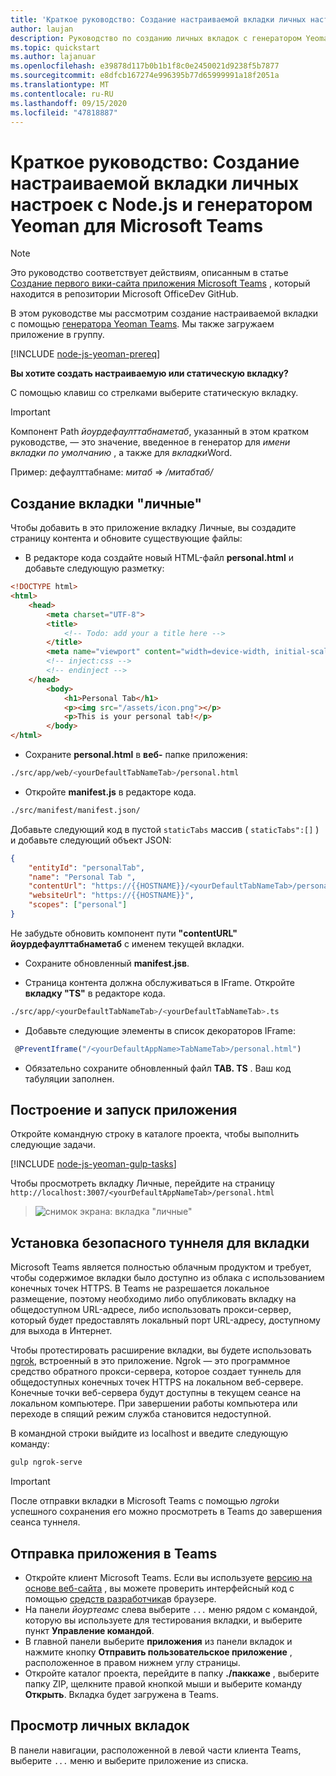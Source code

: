 ```yaml
---
title: 'Краткое руководство: Создание настраиваемой вкладки личных настроек с Node.js и генератором Yeoman для Microsoft Teams'
author: laujan
description: Руководство по созданию личных вкладок с генератором Yeoman для Microsoft Teams.
ms.topic: quickstart
ms.author: lajanuar
ms.openlocfilehash: e39878d117b0b1b1f8c0e2450021d9238f5b7877
ms.sourcegitcommit: e8dfcb167274e996395b77d65999991a18f2051a
ms.translationtype: MT
ms.contentlocale: ru-RU
ms.lasthandoff: 09/15/2020
ms.locfileid: "47818887"
---
```

# <a name="quickstart-create-a-custom-personal-tab-with-nodejs-and-the-yeoman-generator-for-microsoft-teams"></a>Краткое руководство: Создание настраиваемой вкладки личных настроек с Node.js и генератором Yeoman для Microsoft Teams

>[!NOTE]
>Это руководство соответствует действиям, описанным в статье [Создание первого вики-сайта приложения Microsoft Teams](https://github.com/OfficeDev/generator-teams/wiki/Build-Your-First-Microsoft-Teams-App) , который находится в репозитории Microsoft OfficeDev GitHub.

В этом руководстве мы рассмотрим создание настраиваемой вкладки с помощью [генератора Yeoman Teams](https://github.com/OfficeDev/generator-teams/wiki/Build-Your-First-Microsoft-Teams-App). Мы также загружаем приложение в группу.

[!INCLUDE [node-js-yeoman-prereq](~/includes/tabs/node-js-yeoman-prereq.md)]

**Вы хотите создать настраиваемую или статическую вкладку?**

С помощью клавиш со стрелками выберите статическую вкладку.

>[!IMPORTANT]
>Компонент Path *йоурдефаулттабнаметаб*, указанный в этом кратком руководстве, — это значение, введенное в генератор для *имени вкладки по умолчанию* , а также для *вкладки*Word.
>
>Пример: дефаулттабнаме: *митаб*  =>  */митабтаб/*

## <a name="create-your-personal-tab"></a>Создание вкладки "личные"

Чтобы добавить в это приложение вкладку Личные, вы создадите страницу контента и обновите существующие файлы:

- В редакторе кода создайте новый HTML-файл **personal.html** и добавьте следующую разметку:

```html
<!DOCTYPE html>
<html>
    <head>
        <meta charset="UTF-8">
        <title>
            <!-- Todo: add your a title here -->
        </title>
        <meta name="viewport" content="width=device-width, initial-scale=1.0">
        <!-- inject:css -->
        <!-- endinject -->
    </head>
        <body>
            <h1>Personal Tab</h1>
            <p><img src="/assets/icon.png"></p>
            <p>This is your personal tab!</p>
        </body>
</html>
```

- Сохраните **personal.html** в **веб-** папке приложения:

```bash
./src/app/web/<yourDefaultTabNameTab>/personal.html
```

- Откройте **manifest.js** в редакторе кода.

```bash
./src/manifest/manifest.json/
```

Добавьте следующий код в пустой `staticTabs` массив ( `staticTabs":[]` ) и добавьте следующий объект JSON:

```json
{
    "entityId": "personalTab",
    "name": "Personal Tab ",
    "contentUrl": "https://{{HOSTNAME}}/<yourDefaultTabNameTab>/personal.html",
    "websiteUrl": "https://{{HOSTNAME}}",
    "scopes": ["personal"]
}

```

Не забудьте обновить компонент пути **"contentURL"** **йоурдефаулттабнаметаб** с именем текущей вкладки.

- Сохраните обновленный **manifest.jsв**.

- Страница контента должна обслуживаться в IFrame. Откройте **вкладку "TS"** в редакторе кода.

 ```bash
./src/app/<yourDefaultTabNameTab>/<yourDefaultTabNameTab>.ts
```

- Добавьте следующие элементы в список декораторов IFrame:

```typescript
 @PreventIframe("/<yourDefaultAppName>TabNameTab>/personal.html")
```

- Обязательно сохраните обновленный файл **TAB. TS** . Ваш код табуляции заполнен.

## <a name="build-and-run-your-application"></a>Построение и запуск приложения

Откройте командную строку в каталоге проекта, чтобы выполнить следующие задачи.

[!INCLUDE [node-js-yeoman-gulp-tasks](~/includes/tabs/node-js-yeoman-gulp-tasks.md)]

Чтобы просмотреть вкладку Личные, перейдите на страницу `http://localhost:3007/<yourDefaultAppNameTab>/personal.html`

>![снимок экрана: вкладка "личные"](/microsoftteams/platform/assets/images/tab-images/personalTab.PNG)

## <a name="establish-a-secure-tunnel-to-your-tab"></a>Установка безопасного туннеля для вкладки

Microsoft Teams является полностью облачным продуктом и требует, чтобы содержимое вкладки было доступно из облака с использованием конечных точек HTTPS. В Teams не разрешается локальное размещение, поэтому необходимо либо опубликовать вкладку на общедоступном URL-адресе, либо использовать прокси-сервер, который будет предоставлять локальный порт URL-адресу, доступному для выхода в Интернет.

Чтобы протестировать расширение вкладки, вы будете использовать [ngrok](https://ngrok.com/docs), встроенный в это приложение. Ngrok — это программное средство обратного прокси-сервера, которое создает туннель для общедоступных конечных точек HTTPS на локальном веб-сервере. Конечные точки веб-сервера будут доступны в текущем сеансе на локальном компьютере. При завершении работы компьютера или переходе в спящий режим служба становится недоступной.

В командной строки выйдите из localhost и введите следующую команду:

```bash
gulp ngrok-serve
```

> [!IMPORTANT]
> После отправки вкладки в Microsoft Teams с помощью *ngrok*и успешного сохранения его можно просмотреть в Teams до завершения сеанса туннеля.

## <a name="upload-your-application-to-teams"></a>Отправка приложения в Teams

- Откройте клиент Microsoft Teams. Если вы используете [версию на основе веб-сайта](https://teams.microsoft.com) , вы можете проверить интерфейсный код с помощью [средств разработчика](~/tabs/how-to/developer-tools.md)в браузере.
- На панели *йоуртеамс* слева выберите `...` меню рядом с командой, которую вы используете для тестирования вкладки, и выберите пункт **Управление командой**.
- В главной панели выберите **приложения** из панели вкладок и нажмите кнопку **Отправить пользовательское приложение** , расположенное в правом нижнем углу страницы.
- Откройте каталог проекта, перейдите в папку **./паккаже** , выберите папку ZIP, щелкните правой кнопкой мыши и выберите команду **Открыть**. Вкладка будет загружена в Teams.

## <a name="view-your-personal-tabs"></a>Просмотр личных вкладок

В панели навигации, расположенной в левой части клиента Teams, выберите `...` меню и выберите приложение из списка.
